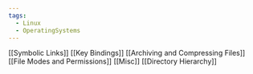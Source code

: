 ```yaml
---
tags:
  - Linux
  - OperatingSystems
---
```


[[Symbolic Links]]
[[Key Bindings]]
[[Archiving and Compressing Files]]
[[File Modes and Permissions]]
[[Misc]]
[[Directory Hierarchy]]